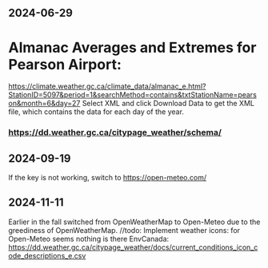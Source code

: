﻿## 2024-06-29

# Almanac Averages and Extremes for Pearson Airport: 
  https://climate.weather.gc.ca/climate_data/almanac_e.html?StationID=5097&period=1&searchMethod=contains&txtStationName=pearson&month=6&day=27
  Select XML and click Download Data to get the XML file, which contains the data for each day of the year.

### https://dd.weather.gc.ca/citypage_weather/schema/

## 2024-09-19
If the key is not working, switch to https://open-meteo.com/

## 2024-11-11
  Earlier in the fall switched from OpenWeatherMap to Open-Meteo due to the greediness of OpenWeatherMap.
  //todo: Implement weather icons:
    for Open-Meteo seems nothing is there
    EnvCanada: https://dd.weather.gc.ca/citypage_weather/docs/current_conditions_icon_code_descriptions_e.csv